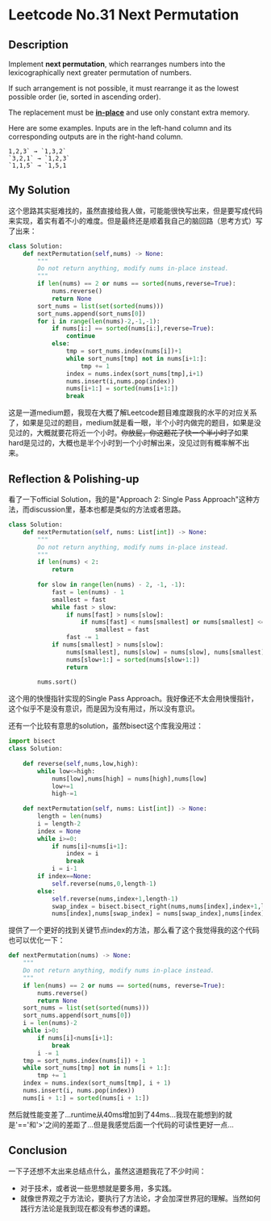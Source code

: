 # Leetcode No.31 Next Permutation

## Description

Implement **next permutation**, which rearranges numbers into the lexicographically next greater permutation of numbers.

If such arrangement is not possible, it must rearrange it as the lowest possible order (ie, sorted in ascending order).

The replacement must be **[in-place](http://en.wikipedia.org/wiki/In-place_algorithm)** and use only constant extra memory.

Here are some examples. Inputs are in the left-hand column and its corresponding outputs are in the right-hand column.

```
1,2,3` → `1,3,2`
`3,2,1` → `1,2,3`
`1,1,5` → `1,5,1
```

## My Solution

这个思路其实挺难找的，虽然直接给我人做，可能能很快写出来，但是要写成代码来实现，着实有着不小的难度。但是最终还是顺着我自己的脑回路（思考方式）写了出来：

```python
class Solution:
    def nextPermutation(self,nums) -> None:
        """
        Do not return anything, modify nums in-place instead.
        """
        if len(nums) == 2 or nums == sorted(nums,reverse=True):
            nums.reverse()
            return None
        sort_nums = list(set(sorted(nums)))
        sort_nums.append(sort_nums[0])
        for i in range(len(nums)-2,-1,-1):
            if nums[i:] == sorted(nums[i:],reverse=True):
                continue
            else:
                tmp = sort_nums.index(nums[i])+1
                while sort_nums[tmp] not in nums[i+1:]:
                    tmp += 1
                index = nums.index(sort_nums[tmp],i+1)
                nums.insert(i,nums.pop(index))
                nums[i+1:] = sorted(nums[i+1:])
                break
```

这是一道medium题，我现在大概了解Leetcode题目难度跟我的水平的对应关系了，如果是见过的题目，medium就是看一眼，半个小时内做完的题目，如果是没见过的，大概就要花将近一个小时。~~你放屁，你这题花了快一个半小时了~~如果hard是见过的，大概也是半个小时到一个小时解出来，没见过则有概率解不出来。

## Reflection & Polishing-up

看了一下official Solution，我的是"Approach 2: Single Pass Approach"这种方法，而discussion里，基本也都是类似的方法或者思路。

```python
class Solution:
    def nextPermutation(self, nums: List[int]) -> None:
        """
        Do not return anything, modify nums in-place instead.
        """
        if len(nums) < 2:
            return
        
        for slow in range(len(nums) - 2, -1, -1):
            fast = len(nums) - 1
            smallest = fast
            while fast > slow:
                if nums[fast] > nums[slow]:
                    if nums[fast] < nums[smallest] or nums[smallest] <= nums[slow]:
                        smallest = fast
                fast -= 1
            if nums[smallest] > nums[slow]:
                nums[smallest], nums[slow] = nums[slow], nums[smallest]
                nums[slow+1:] = sorted(nums[slow+1:])
                return
            
        nums.sort()
```

这个用的快慢指针实现的Single Pass Approach。我好像还不太会用快慢指针，这个似乎不是没有意识，而是因为没有用过，所以没有意识。

还有一个比较有意思的solution，虽然bisect这个库我没用过：

```python
import bisect
class Solution:
    
    def reverse(self,nums,low,high):
        while low<=high:
            nums[low],nums[high] = nums[high],nums[low]
            low+=1
            high-=1
    
    def nextPermutation(self, nums: List[int]) -> None:
        length = len(nums)
        i = length-2
        index = None
        while i>=0:
            if nums[i]<nums[i+1]:
                index = i
                break
            i = i-1
        if index==None:
            self.reverse(nums,0,length-1)
        else:
            self.reverse(nums,index+1,length-1)
            swap_index = bisect.bisect_right(nums,nums[index],index+1,length-1)
            nums[index],nums[swap_index] = nums[swap_index],nums[index]
```

提供了一个更好的找到关键节点index的方法，那么看了这个我觉得我的这个代码也可以优化一下：

```python
def nextPermutation(nums) -> None:
    """
    Do not return anything, modify nums in-place instead.
    """
    if len(nums) == 2 or nums == sorted(nums, reverse=True):
        nums.reverse()
        return None
    sort_nums = list(set(sorted(nums)))
    sort_nums.append(sort_nums[0])
    i = len(nums)-2
    while i>0:
        if nums[i]<nums[i+1]:
            break
        i -= 1
    tmp = sort_nums.index(nums[i]) + 1
    while sort_nums[tmp] not in nums[i + 1:]:
        tmp += 1
    index = nums.index(sort_nums[tmp], i + 1)
    nums.insert(i, nums.pop(index))
    nums[i + 1:] = sorted(nums[i + 1:])
```

然后就性能变差了...runtime从40ms增加到了44ms...我现在能想到的就是'=='和'>'之间的差距了...但是我感觉后面一个代码的可读性更好一点...

## Conclusion

一下子还想不太出来总结点什么，虽然这道题我花了不少时间：

- 对于技术，或者说一些思想就是要多用，多实践。
- 就像世界观之于方法论，要执行了方法论，才会加深世界冠的理解。当然如何践行方法论是我到现在都没有参透的课题。